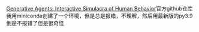 [Generative Agents: Interactive Simulacra of Human Behavior](https://github.com/joonspk-research/generative_agents/tree/main)官方github仓库
我用miniconda创建了一个环境，但是总是报错，不理解，然后用最新版的py3.9倒是不报错了但是很奇怪